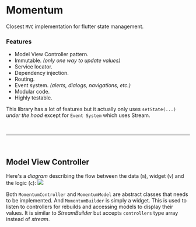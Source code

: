 # Momentum
Closest `MVC` implementation for flutter state management.

### Features
- Model View Controller pattern.
- Immutable. *(only one way to update values)*
- Service locator.
- Dependency injection.
- Routing.
- Event system. *(alerts, dialogs, navigations, etc.)*
- Modular code.
- Highly testable.

This library has a lot of features but it actually only uses `setState(...)` *under the hood* except for `Event System` which uses Stream.

<br>
<hr>
<br>

## Model View Controller
Here's a *diagram* describing the flow between the data (`m`), widget (`v`) and the logic (`c`):
<img src="https://i.imgur.com/O17iMbR.png">

Both `MomentumController` and `MomentumModel` are abstract classes that needs to be implemented.
And `MomentumBuilder` is simply a widget. This is used to listen to controllers for rebuilds and accessing models to display their values. It is similar to *StreamBuilder* but accepts `controllers` type array instead of *stream*.